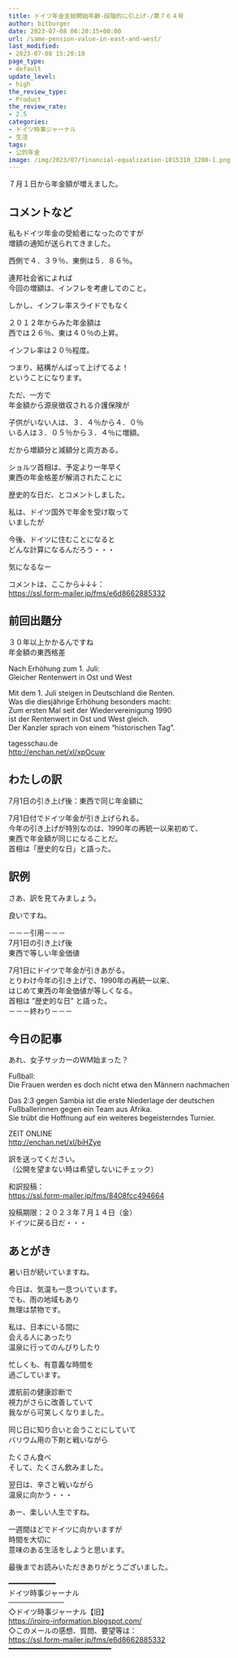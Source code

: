 ```yaml
---
title: ドイツ年金支給開始年齢-段階的に引上げ-/第７６４号
author: bitburger
date: 2023-07-08 06:20:15+00:00
url: /same-pension-value-in-east-and-west/
last_modified:
- 2023-07-08 15:20:18
page_type:
- default
update_level:
- high
the_review_type:
- Product
the_review_rate:
- 2.5
categories:
- ドイツ時事ジャーナル
- 生活
tags:
- 公的年金
image: /img/2023/07/financial-equalization-1015310_1280-1.png
---
```

７月１日から年金額が増えました。

## コメントなど
私もドイツ年金の受給者になったのですが  
<span class="fz-22px"><span class="bold-red">増額</span></span>の通知が送られてきました。

<span class="fz-22px"><span class="bold-red"><span class="marker-under">西側で４．３９％、東側は５．８６％。</span></span></span>

連邦社会省によれば  
今回の増額は、インフレを考慮してのこと。

しかし、インフレ率スライドでもなく

２０１２年からみた<span class="fz-22px"><span class="bold-red">年金額は<br />西では２６％、東は４０％の上昇。</span></span>

<span class="fz-22px"><span class="bold-red">インフレ率は２０％程度。</span></span>

つまり、結構がんばって上げてるよ！  
ということになります。

ただ、一方で  
年金額から源泉徴収される介護保険が

子供がいない人は、３．４％から４．０％  
いる人は３．０５％から３．４％に増額。

だから増額分と減額分と両方ある。

ショルツ首相は、予定より一年早く  
東西の年金格差が解消されたことに

歴史的な日だ、とコメントしました。

私は、ドイツ国外で年金を受け取って  
いましたが

今後、ドイツに住むことになると  
どんな計算になるんだろう・・・

気になるなー

コメントは、ここから↓↓↓：  
<https://ssl.form-mailer.jp/fms/e6d8662885332>

## 前回出題分
３０年以上かかるんですね  
年金額の東西格差

Nach Erhöhung zum 1. Juli:  
Gleicher Rentenwert in Ost und West

Mit dem 1. Juli steigen in Deutschland die Renten.  
Was die diesjährige Erhöhung besonders macht:  
Zum ersten Mal seit der Wiedervereinigung 1990  
ist der Rentenwert in Ost und West gleich.  
Der Kanzler sprach von einem &#8220;historischen Tag&#8221;.

tagesschau.de  
<http://enchan.net/xl/xpOcuw>

## わたしの訳
7月1日の引き上げ後：東西で同じ年金額に

7月1日付でドイツ年金が引き上げられる。  
今年の引き上げが特別なのは、1990年の再統一以来初めて、  
東西で年金額が同じになることだ。  
首相は「歴史的な日」と語った。

## 訳例
さあ、訳を見てみましょう。

良いですね。

－－－引用－－－  
7月1日の引き上げ後  
東西で等しい年金価値

7月1日にドイツで年金が引きあがる。  
とりわけ今年の引き上げで、1990年の再統一以来、  
はじめて東西の年金価値が等しくなる。  
首相は ”歴史的な日” と語った。  
－－－終わり－－－

## 今日の記事
あれ、女子サッカーのWM始まった？

Fußball:  
Die Frauen werden es doch nicht etwa den Männern nachmachen

Das 2:3 gegen Sambia ist die erste Niederlage der deutschen  
Fußballerinnen gegen ein Team aus Afrika.  
Sie trübt die Hoffnung auf ein weiteres begeisterndes Turnier.

ZEIT ONLINE  
<http://enchan.net/xl/biHZye>

訳を送ってください。  
（公開を望まない時は希望しないにチェック）

和訳投稿：  
<https://ssl.form-mailer.jp/fms/8408fcc494664>

投稿期限：２０２３年７月１４日（金）  
ドイツに戻る日だ・・・

## あとがき
暑い日が続いていますね。

今日は、気温も一息ついています。  
でも、雨の地域もあり  
無理は禁物です。

私は、日本にいる間に  
会える人にあったり  
温泉に行ってのんびりしたり

忙しくも、有意義な時間を  
過ごしています。

渡航前の健康診断で  
視力がさらに改善していて  
我ながら可笑しくなりました。

同じ日に知り合いと会うことにしていて  
バリウム用の下剤と戦いながら

たくさん食べ  
そして、たくさん飲みました。

翌日は、辛さと戦いながら  
温泉に向かう・・・

あー、楽しい人生ですね。

一週間ほどでドイツに向かいますが  
時間を大切に  
意味のある生活をしようと思います。

最後までお読みいただきありがとうございました。

━━━━━━━━━━━  
ドイツ時事ジャーナル  
───────────  
◇ドイツ時事ジャーナル【旧】  
<https://iroiro-information.blogspot.com/>  
◇このメールの感想、質問、要望等は：  
<https://ssl.form-mailer.jp/fms/e6d8662885332>  
━━━━━━━━━━━━━━━━━━━━━━━━